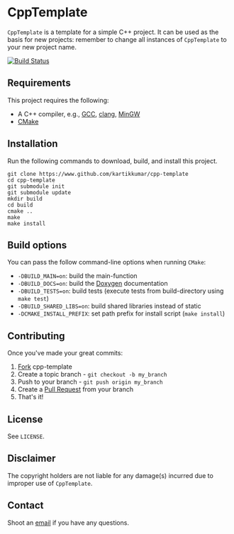 CppTemplate
===

`CppTemplate` is a template for a simple C++ project. It can be used as the basis for new projects: remember to change all instances of `CppTemplate` to your new project name.

[![Build Status](https://travis-ci.org/kartikkumar/cpp-template.svg?branch=master)](https://travis-ci.org/kartikkumar/cpp-template)

Requirements
------

This project requires the following:

 - A C++ compiler, e.g., [GCC](https://gcc.gnu.org/), [clang](http://clang.llvm.org/), [MinGW](http://www.mingw.org/)
 - [CMake](http://www.cmake.org)

Installation
------

Run the following commands to download, build, and install this project.

```
git clone https://www.github.com/kartikkumar/cpp-template
cd cpp-template
git submodule init
git submodule update
mkdir build
cd build
cmake ..
make
make install
```
Build options
-------------

You can pass the follow command-line options when running `CMake`:

 - `-DBUILD_MAIN=on`: build the main-function
 - `-DBUILD_DOCS=on`: build the [Doxygen](http://www.doxygen.org "Doxygen homepage") documentation
 - `-DBUILD_TESTS=on`: build tests (execute tests from build-directory using `make test`)
 - `-DBUILD_SHARED_LIBS=on`: build shared libraries instead of static
 - `-DCMAKE_INSTALL_PREFIX`: set path prefix for install script (`make install`)

Contributing
------------

Once you've made your great commits:

1. [Fork](https://github.com/kartikkumar/cpp-template/fork) cpp-template
2. Create a topic branch - `git checkout -b my_branch`
3. Push to your branch - `git push origin my_branch`
4. Create a [Pull Request](http://help.github.com/pull-requests/) from your branch
5. That's it!

License
------

See `LICENSE`.

Disclaimer
------

The copyright holders are not liable for any damage(s) incurred due to improper use of `CppTemplate`.

Contact
------

Shoot an [email](mailto:me@kartikkumar.com?subject=CppTemplate) if you have any questions.
